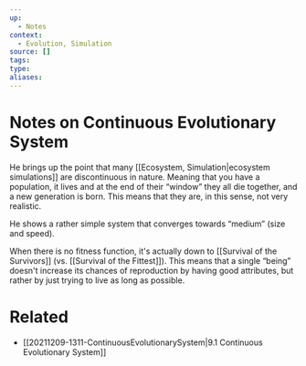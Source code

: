 ```yaml
---
up:
  - Notes
context:
  - Evolution, Simulation
source: []
tags: 
type:
aliases:
---
```


# Notes on Continuous Evolutionary System

He brings up the point that many [[Ecosystem, Simulation|ecosystem simulations]] are discontinuous in nature. Meaning that you have a population, it lives and at the end of their “window” they all die together, and a new generation is born. This means that they are, in this sense, not very realistic.

He shows a rather simple system that converges towards “medium” (size and speed).

When there is no fitness function, it's actually down to [[Survival of the Survivors]] (vs. [[Survival of the Fittest]]). This means that a single “being” doesn't increase its chances of reproduction by having good attributes, but rather by just trying to live as long as possible.

# Related

- [[20211209-1311-ContinuousEvolutionarySystem|9.1 Continuous Evolutionary System]]
